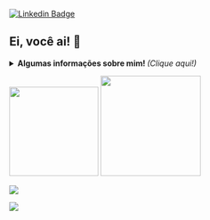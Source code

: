 [![Linkedin Badge](https://img.shields.io/badge/-Amanda%20Brito-6633cc?style=flat-square&logo=Linkedin&logoColor=white&link=https://www.linkedin.com/in/perfil-amandabrito/)](https://www.linkedin.com/in/perfil-amandabrito/) 

<h2>Ei, você ai! 👋 </h2>


<details>
	<summary> <b> Algumas informações sobre mim! </b> <i>(Clique aqui!)</i> </summary>
<br/>
<p> Esse é o Nig, o melhor gato da área de Infra, só tocar no meu not que desconfigura td, rapidinho! Mas esse não é o motivo para eu estar aqui...</p>
<p> Por muito tempo imaginei que não era feita para programar, e por isso, fui boa em muitas outras coisas. Mas quando o amor chama, pega de jeito, não tem como fugir!</p>
<p>Agora sou Desenvolvedora Full Stack Java Jr., com preferência em back-end e possuo proximidade com banco de dados MySQL. Já tive acesso a outras linguagens como HTML, JavaScript e CSS.</p>
<p>Amo aprender e a sensação boa que isso trás junto, pesquisar técnicas e documentações! Sou entusiasta por fuçar.</p>

 </details>

<a><img src="https://media.giphy.com/media/ktPDzGEpxWGxW/giphy.gif" width="160px"><a>  <a><img src="https://media.giphy.com/media/SSVSMrHmbfucc9CKGg/giphy.gif" width="180px"><a>
	
<a><img src="https://github-readme-stats.vercel.app/api/top-langs/?username=AmandaBritoPereira&layout=compact&show_icons=true&theme=chartreuse-dark"></a>

<a><img src="https://github-readme-stats.vercel.app/api?username=AmandaBritoPereira&show_icons=true&theme=chartreuse-dark"></a> 

